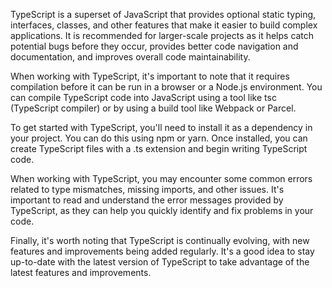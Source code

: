 TypeScript is a superset of JavaScript that provides optional static typing, interfaces, classes, and other features that make it easier to build complex applications. It is recommended for larger-scale projects as it helps catch potential bugs before they occur, provides better code navigation and documentation, and improves overall code maintainability.

When working with TypeScript, it's important to note that it requires compilation before it can be run in a browser or a Node.js environment. You can compile TypeScript code into JavaScript using a tool like tsc (TypeScript compiler) or by using a build tool like Webpack or Parcel.

To get started with TypeScript, you'll need to install it as a dependency in your project. You can do this using npm or yarn. Once installed, you can create TypeScript files with a .ts extension and begin writing TypeScript code.

When working with TypeScript, you may encounter some common errors related to type mismatches, missing imports, and other issues. It's important to read and understand the error messages provided by TypeScript, as they can help you quickly identify and fix problems in your code.

Finally, it's worth noting that TypeScript is continually evolving, with new features and improvements being added regularly. It's a good idea to stay up-to-date with the latest version of TypeScript to take advantage of the latest features and improvements.
